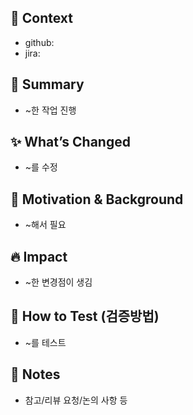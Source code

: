 ## 🎫 Context

- github:
- jira:

## 📄 Summary
- ~한 작업 진행

## ✨ What’s Changed
- ~를 수정

## 🧩 Motivation & Background
- ~해서 필요

## 🔥 Impact
- ~한 변경점이 생김

## 🚦 How to Test (검증방법)
- ~를 테스트

## 📝 Notes

- 참고/리뷰 요청/논의 사항 등